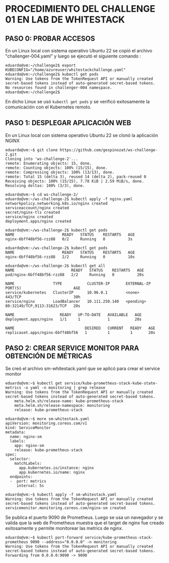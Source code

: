 # PROCEDIMIENTO DEL CHALLENGE 01 EN LAB DE WHITESTACK

## PASO 0: PROBAR ACCESOS

En un Linux local con sistema operativo Ubuntu 22 se copió el archivo "challenger-004.yaml" y luego se ejecutó el siguiente comando :

```
eduardo@vm:~/challenge2$ export KUBECONFIG="/home/azureuser/whitestackchallenge.yaml"
eduardo@vm:~/challenge2$ kubectl get pods
Warning: Use tokens from the TokenRequest API or manually created secret-based tokens instead of auto-generated secret-based tokens.
No resources found in challenger-004 namespace.
eduardo@vm:~/challenge2$
```
En dicho Linux se usó `kubectl get pods` y se verificó exitosamente la comunicación con el Kubernetes remoto.


## PASO 1: DESPLEGAR APLICACIÓN WEB

En un Linux local con sistema operativo Ubuntu 22 se clonó la aplicación NGINX

```
eduardo@vm:~$ git clone https://github.com/gespinozat/ws-challenge-2.git
Cloning into 'ws-challenge-2'...
remote: Enumerating objects: 15, done.
remote: Counting objects: 100% (15/15), done.
remote: Compressing objects: 100% (13/13), done.
remote: Total 15 (delta 3), reused 14 (delta 2), pack-reused 0
Receiving objects: 100% (15/15), 7.78 KiB | 2.59 MiB/s, done.
Resolving deltas: 100% (3/3), done.

eduardo@vm:~$ cd ws-challenge-2/
eduardo@vm:~/ws-challenge-2$ kubectl apply -f nginx.yaml
networkpolicy.networking.k8s.io/nginx created
serviceaccount/nginx created
secret/nginx-tls created
service/nginx created
deployment.apps/nginx created

eduardo@vm:~/ws-challenge-2$ kubectl get pods
NAME                     READY   STATUS    RESTARTS   AGE
nginx-6bff48bf56-rzz88   0/2     Running   0          3s

eduardo@vm:~/ws-challenge-2$ kubectl get pods
NAME                     READY   STATUS    RESTARTS   AGE
nginx-6bff48bf56-rzz88   2/2     Running   0          10s

eduardo@vm:~/ws-challenge-2$ kubectl get all
NAME                         READY   STATUS    RESTARTS   AGE
pod/nginx-6bff48bf56-rzz88   2/2     Running   0          20s

NAME                 TYPE           CLUSTER-IP       EXTERNAL-IP   PORT(S)                       AGE
service/kubernetes   ClusterIP      10.96.0.1        <none>        443/TCP                       30h
service/nginx        LoadBalancer   10.111.250.140   <pending>     80:32149/TCP,9113:31623/TCP   20s

NAME                    READY   UP-TO-DATE   AVAILABLE   AGE
deployment.apps/nginx   1/1     1            1           20s

NAME                               DESIRED   CURRENT   READY   AGE
replicaset.apps/nginx-6bff48bf56   1         1         1       20s
```


## PASO 2: CREAR SERVICE MONITOR PARA OBTENCIÓN DE MÉTRICAS

Se creó el archivo sm-whitestack.yaml que se aplicó para crear el service monitor

```
eduardo@vm:~$ kubectl get service/kube-prometheus-stack-kube-state-metrics -o yaml -n monitoring | grep release
Warning: Use tokens from the TokenRequest API or manually created secret-based tokens instead of auto-generated secret-based tokens.
    meta.helm.sh/release-name: kube-prometheus-stack
    meta.helm.sh/release-namespace: monitoring
    release: kube-prometheus-stack

eduardo@vm:~$ more sm-whitestack.yaml
apiVersion: monitoring.coreos.com/v1
kind: ServiceMonitor
metadata:
  name: nginx-sm
  labels:
    app: nginx-sm
    release: kube-prometheus-stack
spec:
  selector:
    matchLabels:
      app.kubernetes.io/instance: nginx
      app.kubernetes.io/name: nginx
  endpoints:
  -  port: metrics
     interval: 5s

eduardo@vm:~$ kubectl apply -f sm-whitestack.yaml
Warning: Use tokens from the TokenRequest API or manually created secret-based tokens instead of auto-generated secret-based tokens.
servicemonitor.monitoring.coreos.com/nginx-sm created
```

Se publica el puerto 9090 de Prometheus. Luego se usa un navegador y se valida que la web de Prometheus muestra que el target de nginx fue creado exitosamente y permite monitorear las metrics de nginx.

```
eduardo@vm:~$ kubectl port-forward service/kube-prometheus-stack-prometheus 9090 --address="0.0.0.0" -n monitoring
Warning: Use tokens from the TokenRequest API or manually created secret-based tokens instead of auto-generated secret-based tokens.
Forwarding from 0.0.0.0:9090 -> 9090
```

